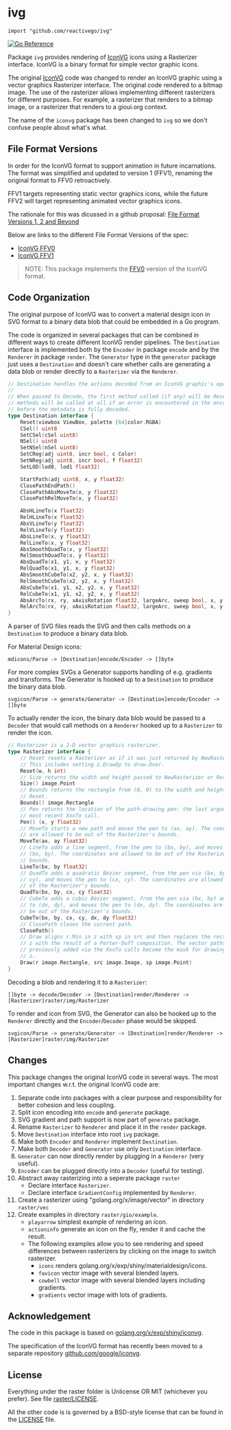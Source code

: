 # ivg

    import "github.com/reactivego/ivg"

[![Go Reference](https://pkg.go.dev/badge/github.com/reactivego/ivg.svg)](https://pkg.go.dev/github.com/reactivego/ivg#section-documentation)

Package `ivg` provides rendering of [IconVG](https://github.com/google/iconvg) icons using a Rasterizer interface.
IconVG is a binary format for simple vector graphic icons.

The original [IconVG](https://golang.org/x/exp/shiny/iconvg) code was changed to render an IconVG graphic using a vector graphics Rasterizer interface. The original code rendered to a bitmap image.
The use of the rasterizer allows implementing different rasterizers for different purposes. For example, a rasterizer that renders to a bitmap image, or a rasterizer that renders to a gioui.org context.

The name of the `iconvg` package has been changed to `ivg` so we don't confuse people about what's what.

## File Format Versions

In order for the IconVG format to support animation in future incarnations. The format was simplified and updated to version 1 (FFV1), renaming the original format to FFV0 retroactively.

FFV1 targets representing static vector graphics icons, while the future FFV2 will target representing animated vector graphics icons.

The rationale for this was dicussed in a github proposal: [File Format Versions 1, 2 and Beyond](https://github.com/google/iconvg/issues/4#issue-905297018)

Below are links to the different File Format Versions of the spec:
- [IconVG FFV0](spec/iconvg-spec-v0.md)
- [IconVG FFV1](https://github.com/google/iconvg/blob/97b0c08e6e298f5f3606f79f3fb38cc0d64d3198/spec/iconvg-spec.md)

> NOTE: This package implements the [FFV0](spec/iconvg-spec-v0.md) version of the IconVG format.

## Code Organization

The original purpose of IconVG was to convert a material design icon in SVG format to a binary data blob that could be embedded in a Go program.

The code is organized in several packages that can be combined in different ways to create different IconVG render pipelines. The `Destination` interface is implemented both by the `Encoder` in package `encode` and by the `Renderer` in package `render`. The `Generator` type in the `generator` package just uses a `Destination` and doesn't care whether calls are generating a data blob or render directly to a `Rasterizer` via the `Renderer`.

```go
// Destination handles the actions decoded from an IconVG graphic's opcodes.
//
// When passed to Decode, the first method called (if any) will be Reset. No
// methods will be called at all if an error is encountered in the encoded form
// before the metadata is fully decoded.
type Destination interface {
	Reset(viewbox ViewBox, palette [64]color.RGBA)
	CSel() uint8
	SetCSel(cSel uint8)
	NSel() uint8
	SetNSel(nSel uint8)
	SetCReg(adj uint8, incr bool, c Color)
	SetNReg(adj uint8, incr bool, f float32)
	SetLOD(lod0, lod1 float32)

	StartPath(adj uint8, x, y float32)
	ClosePathEndPath()
	ClosePathAbsMoveTo(x, y float32)
	ClosePathRelMoveTo(x, y float32)

	AbsHLineTo(x float32)
	RelHLineTo(x float32)
	AbsVLineTo(y float32)
	RelVLineTo(y float32)
	AbsLineTo(x, y float32)
	RelLineTo(x, y float32)
	AbsSmoothQuadTo(x, y float32)
	RelSmoothQuadTo(x, y float32)
	AbsQuadTo(x1, y1, x, y float32)
	RelQuadTo(x1, y1, x, y float32)
	AbsSmoothCubeTo(x2, y2, x, y float32)
	RelSmoothCubeTo(x2, y2, x, y float32)
	AbsCubeTo(x1, y1, x2, y2, x, y float32)
	RelCubeTo(x1, y1, x2, y2, x, y float32)
	AbsArcTo(rx, ry, xAxisRotation float32, largeArc, sweep bool, x, y float32)
	RelArcTo(rx, ry, xAxisRotation float32, largeArc, sweep bool, x, y float32)
}
```

A parser of SVG files reads the SVG and then calls methods on a `Destination` to produce a binary data blob.

For Material Design icons:

```
mdicons/Parse -> [Destination]encode/Encoder -> []byte
```

For more complex SVGs a Generator supports handling of e.g. gradients and transforms. The Generator is hooked up to a `Destination` to produce the binary data blob.

```
svgicon/Parse -> generate/Generator -> [Destination]encode/Encoder -> []byte
```

To actually render the icon, the binary data blob would be passed to a `Decoder` that would call methods on a `Renderer` hooked up to a `Rasterizer` to render the icon.

```go
// Rasterizer is a 2-D vector graphics rasterizer.
type Rasterizer interface {
	// Reset resets a Rasterizer as if it was just returned by NewRasterizer.
	// This includes setting z.DrawOp to draw.Over.
	Reset(w, h int)
	// Size returns the width and height passed to NewRasterizer or Reset.
	Size() image.Point
	// Bounds returns the rectangle from (0, 0) to the width and height passed to
	// Reset.
	Bounds() image.Rectangle
	// Pen returns the location of the path-drawing pen: the last argument to the
	// most recent XxxTo call.
	Pen() (x, y float32)
	// MoveTo starts a new path and moves the pen to (ax, ay). The coordinates
	// are allowed to be out of the Rasterizer's bounds.
	MoveTo(ax, ay float32)
	// LineTo adds a line segment, from the pen to (bx, by), and moves the pen to
	// (bx, by). The coordinates are allowed to be out of the Rasterizer's
	// bounds.
	LineTo(bx, by float32)
	// QuadTo adds a quadratic Bézier segment, from the pen via (bx, by) to (cx,
	// cy), and moves the pen to (cx, cy). The coordinates are allowed to be out
	// of the Rasterizer's bounds.
	QuadTo(bx, by, cx, cy float32)
	// CubeTo adds a cubic Bézier segment, from the pen via (bx, by) and (cx, cy)
	// to (dx, dy), and moves the pen to (dx, dy). The coordinates are allowed to
	// be out of the Rasterizer's bounds.
	CubeTo(bx, by, cx, cy, dx, dy float32)
	// ClosePath closes the current path.
	ClosePath()
	// Draw aligns r.Min in z with sp in src and then replaces the rectangle r in
	// z with the result of a Porter-Duff composition. The vector paths
	// previously added via the XxxTo calls become the mask for drawing src onto
	// z.
	Draw(r image.Rectangle, src image.Image, sp image.Point)
}
```

Decoding a blob and rendering it to a `Rasterizer`:

```
[]byte -> decode/Decoder -> [Destination]render/Renderer -> [Rasterizer]raster/img/Rasterizer
```

To render and icon from SVG, the Generator can also be hooked up to the `Renderer` directly and the `Encoder`/`Decoder` phase would be skipped.

```
svgicon/Parse -> generate/Generator -> [Destination]render/Renderer -> [Rasterizer]raster/img/Rasterizer
```

## Changes

This package changes the original IconVG code in several ways.
The most important changes w.r.t. the original IconVG code are:

1. Separate code into packages with a clear purpose and responsibility for better cohesion and less coupling.
2. Split icon encoding into `encode` and `generate` package.
3. SVG gradient and path support is now part of `generate` package.
4. Rename `Rasterizer` to `Renderer` and place it in the `render` package.
5. Move `Destination` interface into root `ivg` package.
6. Make both `Encoder` and `Renderer` implement `Destination`.
7. Make both `Decoder` and `Generator` use only `Destination` interface.
8. `Generator` can now directly render by plugging in a `Renderer` (very useful).
9. `Encoder` can be plugged directly into a `Decoder` (useful for testing).
10. Abstract away rasterizing into a seperate package `raster`
    - Declare interface `Rasterizer`.
    - Declare interface `GradientConfig` implemented by `Renderer`.
11. Create a rasterizer using "golang.org/x/image/vector" in directory `raster/vec`
12. Create examples in directory `raster/gio/example`.
    - `playarrow` simplest example of rendering an icon.
    - `actioninfo` generate an icon on the fly, render it and cache the result.
    - The following examples allow you to see rendering and speed differences between rasterizers by clicking on the image to switch rasterizer.
        - `icons` renders golang.org/x/exp/shiny/materialdesign/icons.
        - `favicon` vector image with several blended layers.
        - `cowbell` vector image with several blended layers including gradients.
        - `gradients` vector image with lots of gradients.

## Acknowledgement

The code in this package is based on [golang.org/x/exp/shiny/iconvg](https://github.com/golang/exp/tree/master/shiny/iconvg).

The specification of the IconVG format has recently been moved to a separate repository [github.com/google/iconvg](https://github.com/google/iconvg).


## License

Everything under the raster folder is Unlicense OR MIT (whichever you prefer). See file [raster/LICENSE](raster/LICENSE).

All the other code is is governed by a BSD-style license that can be found in the [LICENSE](LICENSE) file.
